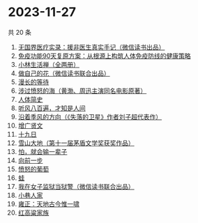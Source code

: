 # 2023-11-27

共 20 条

<!-- BEGIN WEREAD -->
<!-- 最后更新时间 2023-11-27 03:02:31 +0800 -->
1. [无国界医疗实录：援非医生真实手记（微信读书出品）](https://weread.qq.com/web/bookDetail/ad332060813ab8565g0142f3)
1. [免疫功能90天复原方案：从根源上构筑人体免疫防线的健康策略](https://weread.qq.com/web/bookDetail/69632030813ab856ag01554c)
1. [小林生活禅（全两册）](https://weread.qq.com/web/bookDetail/25d32400813ab705dg0163e9)
1. [做自己的花（微信读书联合出品）](https://weread.qq.com/web/bookDetail/6d532fa0813ab8562g019bca)
1. [漫长的等待](https://weread.qq.com/web/bookDetail/f2932290813ab84dfg013dd6)
1. [涉过愤怒的海（黄渤、周迅主演同名电影原著）](https://weread.qq.com/web/bookDetail/2be327e0813ab850dg016536)
1. [人体简史](https://weread.qq.com/web/bookDetail/698326e071eda5e269837c3)
1. [听风八百遍，才知是人间](https://weread.qq.com/web/bookDetail/848325a0813ab849ag010245)
1. [沿着季风的方向（《失落的卫星》作者刘子超代表作）](https://weread.qq.com/web/bookDetail/77d32fc0813ab8531g0142a3)
1. [增广贤文](https://weread.qq.com/web/bookDetail/ffb329605c0de0ffb2e184e)
1. [十九日](https://weread.qq.com/web/bookDetail/42b328e0813ab82c3g018943)
1. [雪山大地（第十一届茅盾文学奖获奖作品）](https://weread.qq.com/web/bookDetail/9e3327e0813ab80d3g018411)
1. [怕，就会输一辈子](https://weread.qq.com/web/bookDetail/57b32bf05e21ec57ba20d9e)
1. [向前一步](https://weread.qq.com/web/bookDetail/cf232c50597c67cf2a90ba3)
1. [愤怒的葡萄](https://weread.qq.com/web/bookDetail/7e232bf071bc29a37e28a0a)
1. [蛙](https://weread.qq.com/web/bookDetail/f5432d3071935f5df546a42)
1. [我在女子监狱当狱警（微信读书联合出品）](https://weread.qq.com/web/bookDetail/a6832ec0813ab84c3g0110fe)
1. [小巷人家](https://weread.qq.com/web/bookDetail/41532d00813ab79b6g010ac3)
1. [雍正：天地古今惟一啸](https://weread.qq.com/web/bookDetail/bd7329e0813ab84c5g0169de)
1. [红高粱家族](https://weread.qq.com/web/bookDetail/ea2326f071935f5fea206f1)
<!-- END WEREAD -->